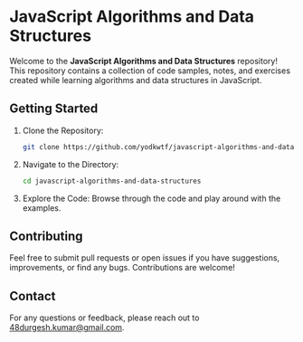 # JavaScript Algorithms and Data Structures

Welcome to the **JavaScript Algorithms and Data Structures** repository! This repository contains a collection of code samples, notes, and exercises created while learning algorithms and data structures in JavaScript.

## Getting Started

1. Clone the Repository:

   ```bash
   git clone https://github.com/yodkwtf/javascript-algorithms-and-data-structures.git
   ```

2. Navigate to the Directory:

   ```bash
   cd javascript-algorithms-and-data-structures
   ```

3. Explore the Code: Browse through the code and play around with the examples.

## Contributing

Feel free to submit pull requests or open issues if you have suggestions, improvements, or find any bugs. Contributions are welcome!

## Contact

For any questions or feedback, please reach out to [48durgesh.kumar@gmail.com](mailto:48durgesh.kumar@gmail.com).
